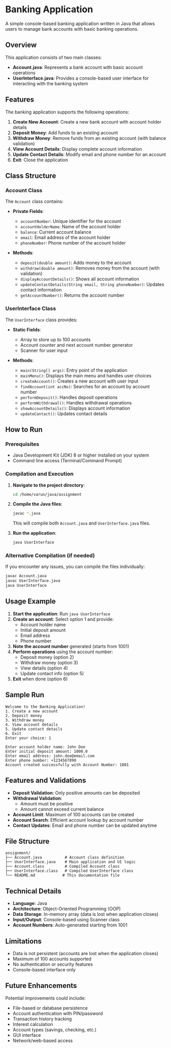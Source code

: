 # Banking Application

A simple console-based banking application written in Java that allows users to manage bank accounts with basic banking operations.

## Overview

This application consists of two main classes:
- **Account.java**: Represents a bank account with basic account operations
- **UserInterface.java**: Provides a console-based user interface for interacting with the banking system

## Features

The banking application supports the following operations:

1. **Create New Account**: Create a new bank account with account holder details
2. **Deposit Money**: Add funds to an existing account
3. **Withdraw Money**: Remove funds from an existing account (with balance validation)
4. **View Account Details**: Display complete account information
5. **Update Contact Details**: Modify email and phone number for an account
6. **Exit**: Close the application

## Class Structure

### Account Class
The `Account` class contains:
- **Private Fields**:
  - `accountNumber`: Unique identifier for the account
  - `accountHolderName`: Name of the account holder
  - `balance`: Current account balance
  - `email`: Email address of the account holder
  - `phoneNumber`: Phone number of the account holder

- **Methods**:
  - `deposit(double amount)`: Adds money to the account
  - `withdraw(double amount)`: Removes money from the account (with validation)
  - `displayAccountDetails()`: Shows all account information
  - `updateContactDetails(String email, String phoneNumber)`: Updates contact information
  - `getAccountNumber()`: Returns the account number

### UserInterface Class
The `UserInterface` class provides:
- **Static Fields**:
  - Array to store up to 100 accounts
  - Account counter and next account number generator
  - Scanner for user input

- **Methods**:
  - `main(String[] args)`: Entry point of the application
  - `mainMenu()`: Displays the main menu and handles user choices
  - `createAccount()`: Creates a new account with user input
  - `findAccount(int accNo)`: Searches for an account by account number
  - `performDeposit()`: Handles deposit operations
  - `performWithdrawal()`: Handles withdrawal operations
  - `showAccountDetails()`: Displays account information
  - `updateContact()`: Updates contact details

## How to Run

### Prerequisites
- Java Development Kit (JDK) 8 or higher installed on your system
- Command line access (Terminal/Command Prompt)

### Compilation and Execution

1. **Navigate to the project directory**:
   ```bash
   cd /home/varun/java/assignment
   ```

2. **Compile the Java files**:
   ```bash
   javac *.java
   ```
   This will compile both `Account.java` and `UserInterface.java` files.

3. **Run the application**:
   ```bash
   java UserInterface
   ```

### Alternative Compilation (if needed)
If you encounter any issues, you can compile the files individually:
```bash
javac Account.java
javac UserInterface.java
java UserInterface
```

## Usage Example

1. **Start the application**: Run `java UserInterface`
2. **Create an account**: Select option 1 and provide:
   - Account holder name
   - Initial deposit amount
   - Email address
   - Phone number
3. **Note the account number** generated (starts from 1001)
4. **Perform operations** using the account number:
   - Deposit money (option 2)
   - Withdraw money (option 3)
   - View details (option 4)
   - Update contact info (option 5)
5. **Exit** when done (option 6)

## Sample Run

```
Welcome to the Banking Application!
1. Create a new account
2. Deposit money
3. Withdraw money
4. View account details
5. Update contact details
6. Exit
Enter your choice: 1

Enter account holder name: John Doe
Enter initial deposit amount: 1000.0
Enter email address: john.doe@email.com
Enter phone number: +1234567890
Account created successfully with Account Number: 1001
```

## Features and Validations

- **Deposit Validation**: Only positive amounts can be deposited
- **Withdrawal Validation**: 
  - Amount must be positive
  - Amount cannot exceed current balance
- **Account Limit**: Maximum of 100 accounts can be created
- **Account Search**: Efficient account lookup by account number
- **Contact Updates**: Email and phone number can be updated anytime

## File Structure

```
assignment/
├── Account.java          # Account class definition
├── UserInterface.java    # Main application and UI logic
├── Account.class         # Compiled Account class
├── UserInterface.class   # Compiled UserInterface class
└── README.md            # This documentation file
```

## Technical Details

- **Language**: Java
- **Architecture**: Object-Oriented Programming (OOP)
- **Data Storage**: In-memory array (data is lost when application closes)
- **Input/Output**: Console-based using Scanner class
- **Account Numbers**: Auto-generated starting from 1001

## Limitations

- Data is not persistent (accounts are lost when the application closes)
- Maximum of 100 accounts supported
- No authentication or security features
- Console-based interface only

## Future Enhancements

Potential improvements could include:
- File-based or database persistence
- Account authentication with PIN/password
- Transaction history tracking
- Interest calculation
- Account types (savings, checking, etc.)
- GUI interface
- Network/web-based access
